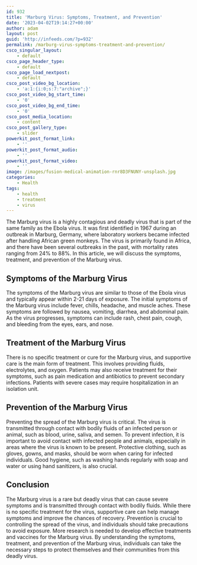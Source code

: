 ```yaml
---
id: 932
title: 'Marburg Virus: Symptoms, Treatment, and Prevention'
date: '2023-04-02T19:14:27+00:00'
author: adam
layout: post
guid: 'http://infeeds.com/?p=932'
permalink: /marburg-virus-symptoms-treatment-and-prevention/
csco_singular_layout:
    - default
csco_page_header_type:
    - default
csco_page_load_nextpost:
    - default
csco_post_video_bg_location:
    - 'a:1:{i:0;s:7:"archive";}'
csco_post_video_bg_start_time:
    - '0'
csco_post_video_bg_end_time:
    - '0'
csco_post_media_location:
    - content
csco_post_gallery_type:
    - slider
powerkit_post_format_link:
    - ''
powerkit_post_format_audio:
    - ''
powerkit_post_format_video:
    - ''
image: /images/fusion-medical-animation-rnr8D3FNUNY-unsplash.jpg
categories:
    - Health
tags:
    - health
    - treatment
    - virus
---
```


The Marburg virus is a highly contagious and deadly virus that is part of the same family as the Ebola virus. It was first identified in 1967 during an outbreak in Marburg, Germany, where laboratory workers became infected after handling African green monkeys. The virus is primarily found in Africa, and there have been several outbreaks in the past, with mortality rates ranging from 24% to 88%. In this article, we will discuss the symptoms, treatment, and prevention of the Marburg virus.

## Symptoms of the Marburg Virus

The symptoms of the Marburg virus are similar to those of the Ebola virus and typically appear within 2-21 days of exposure. The initial symptoms of the Marburg virus include fever, chills, headache, and muscle aches. These symptoms are followed by nausea, vomiting, diarrhea, and abdominal pain. As the virus progresses, symptoms can include rash, chest pain, cough, and bleeding from the eyes, ears, and nose.

## Treatment of the Marburg Virus

There is no specific treatment or cure for the Marburg virus, and supportive care is the main form of treatment. This involves providing fluids, electrolytes, and oxygen. Patients may also receive treatment for their symptoms, such as pain medication and antibiotics to prevent secondary infections. Patients with severe cases may require hospitalization in an isolation unit.

## Prevention of the Marburg Virus

Preventing the spread of the Marburg virus is critical. The virus is transmitted through contact with bodily fluids of an infected person or animal, such as blood, urine, saliva, and semen. To prevent infection, it is important to avoid contact with infected people and animals, especially in areas where the virus is known to be present. Protective clothing, such as gloves, gowns, and masks, should be worn when caring for infected individuals. Good hygiene, such as washing hands regularly with soap and water or using hand sanitizers, is also crucial.

## Conclusion

The Marburg virus is a rare but deadly virus that can cause severe symptoms and is transmitted through contact with bodily fluids. While there is no specific treatment for the virus, supportive care can help manage symptoms and improve the chances of recovery. Prevention is crucial to controlling the spread of the virus, and individuals should take precautions to avoid exposure. More research is needed to develop effective treatments and vaccines for the Marburg virus. By understanding the symptoms, treatment, and prevention of the Marburg virus, individuals can take the necessary steps to protect themselves and their communities from this deadly virus.